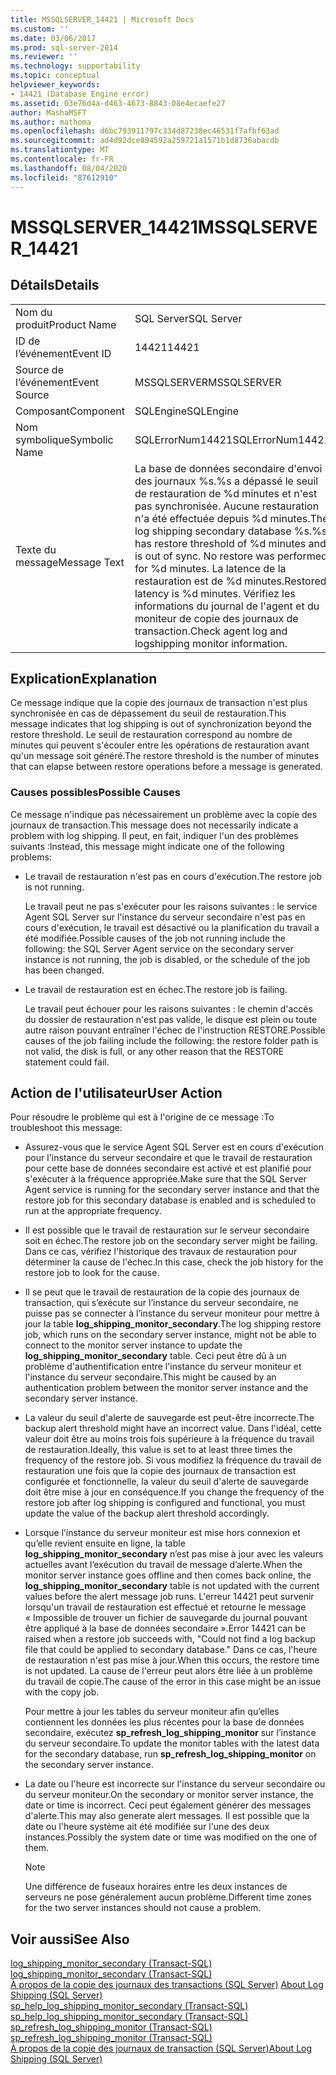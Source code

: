 ```yaml
---
title: MSSQLSERVER_14421 | Microsoft Docs
ms.custom: ''
ms.date: 03/06/2017
ms.prod: sql-server-2014
ms.reviewer: ''
ms.technology: supportability
ms.topic: conceptual
helpviewer_keywords:
- 14421 (Database Engine error)
ms.assetid: 03e76d4a-d463-4673-8843-08e4ecaefe27
author: MashaMSFT
ms.author: mathoma
ms.openlocfilehash: d6bc793911797c334d87238ec46531f7afbf63ad
ms.sourcegitcommit: ad4d92dce894592a259721a1571b1d8736abacdb
ms.translationtype: MT
ms.contentlocale: fr-FR
ms.lasthandoff: 08/04/2020
ms.locfileid: "87612910"
---
```

# <a name="mssqlserver_14421"></a><span data-ttu-id="9b7cd-102">MSSQLSERVER_14421</span><span class="sxs-lookup"><span data-stu-id="9b7cd-102">MSSQLSERVER_14421</span></span>
    
## <a name="details"></a><span data-ttu-id="9b7cd-103">Détails</span><span class="sxs-lookup"><span data-stu-id="9b7cd-103">Details</span></span>  
  
|||  
|-|-|  
|<span data-ttu-id="9b7cd-104">Nom du produit</span><span class="sxs-lookup"><span data-stu-id="9b7cd-104">Product Name</span></span>|<span data-ttu-id="9b7cd-105">SQL Server</span><span class="sxs-lookup"><span data-stu-id="9b7cd-105">SQL Server</span></span>|  
|<span data-ttu-id="9b7cd-106">ID de l’événement</span><span class="sxs-lookup"><span data-stu-id="9b7cd-106">Event ID</span></span>|<span data-ttu-id="9b7cd-107">14421</span><span class="sxs-lookup"><span data-stu-id="9b7cd-107">14421</span></span>|  
|<span data-ttu-id="9b7cd-108">Source de l’événement</span><span class="sxs-lookup"><span data-stu-id="9b7cd-108">Event Source</span></span>|<span data-ttu-id="9b7cd-109">MSSQLSERVER</span><span class="sxs-lookup"><span data-stu-id="9b7cd-109">MSSQLSERVER</span></span>|  
|<span data-ttu-id="9b7cd-110">Composant</span><span class="sxs-lookup"><span data-stu-id="9b7cd-110">Component</span></span>|<span data-ttu-id="9b7cd-111">SQLEngine</span><span class="sxs-lookup"><span data-stu-id="9b7cd-111">SQLEngine</span></span>|  
|<span data-ttu-id="9b7cd-112">Nom symbolique</span><span class="sxs-lookup"><span data-stu-id="9b7cd-112">Symbolic Name</span></span>|<span data-ttu-id="9b7cd-113">SQLErrorNum14421</span><span class="sxs-lookup"><span data-stu-id="9b7cd-113">SQLErrorNum14421</span></span>|  
|<span data-ttu-id="9b7cd-114">Texte du message</span><span class="sxs-lookup"><span data-stu-id="9b7cd-114">Message Text</span></span>|<span data-ttu-id="9b7cd-115">La base de données secondaire d'envoi des journaux %s.%s a dépassé le seuil de restauration de %d minutes et n'est pas synchronisée. Aucune restauration n'a été effectuée depuis %d minutes.</span><span class="sxs-lookup"><span data-stu-id="9b7cd-115">The log shipping secondary database %s.%s has restore threshold of %d minutes and is out of sync. No restore was performed for %d minutes.</span></span> <span data-ttu-id="9b7cd-116">La latence de la restauration est de %d minutes.</span><span class="sxs-lookup"><span data-stu-id="9b7cd-116">Restored latency is %d minutes.</span></span> <span data-ttu-id="9b7cd-117">Vérifiez les informations du journal de l'agent et du moniteur de copie des journaux de transaction.</span><span class="sxs-lookup"><span data-stu-id="9b7cd-117">Check agent log and logshipping monitor information.</span></span>|  
  
## <a name="explanation"></a><span data-ttu-id="9b7cd-118">Explication</span><span class="sxs-lookup"><span data-stu-id="9b7cd-118">Explanation</span></span>  
 <span data-ttu-id="9b7cd-119">Ce message indique que la copie des journaux de transaction n'est plus synchronisée en cas de dépassement du seuil de restauration.</span><span class="sxs-lookup"><span data-stu-id="9b7cd-119">This message indicates that log shipping is out of synchronization beyond the restore threshold.</span></span> <span data-ttu-id="9b7cd-120">Le seuil de restauration correspond au nombre de minutes qui peuvent s'écouler entre les opérations de restauration avant qu'un message soit généré.</span><span class="sxs-lookup"><span data-stu-id="9b7cd-120">The restore threshold is the number of minutes that can elapse between restore operations before a message is generated.</span></span>  
  
### <a name="possible-causes"></a><span data-ttu-id="9b7cd-121">Causes possibles</span><span class="sxs-lookup"><span data-stu-id="9b7cd-121">Possible Causes</span></span>  
 <span data-ttu-id="9b7cd-122">Ce message n'indique pas nécessairement un problème avec la copie des journaux de transaction.</span><span class="sxs-lookup"><span data-stu-id="9b7cd-122">This message does not necessarily indicate a problem with log shipping.</span></span> <span data-ttu-id="9b7cd-123">Il peut, en fait, indiquer l'un des problèmes suivants :</span><span class="sxs-lookup"><span data-stu-id="9b7cd-123">Instead, this message might indicate one of the following problems:</span></span>  
  
-   <span data-ttu-id="9b7cd-124">Le travail de restauration n'est pas en cours d'exécution.</span><span class="sxs-lookup"><span data-stu-id="9b7cd-124">The restore job is not running.</span></span>  
  
     <span data-ttu-id="9b7cd-125">Le travail peut ne pas s'exécuter pour les raisons suivantes : le service Agent SQL Server sur l'instance du serveur secondaire n'est pas en cours d'exécution, le travail est désactivé ou la planification du travail a été modifiée.</span><span class="sxs-lookup"><span data-stu-id="9b7cd-125">Possible causes of the job not running include the following: the SQL Server Agent service on the secondary server instance is not running, the job is disabled, or the schedule of the job has been changed.</span></span>  
  
-   <span data-ttu-id="9b7cd-126">Le travail de restauration est en échec.</span><span class="sxs-lookup"><span data-stu-id="9b7cd-126">The restore job is failing.</span></span>  
  
     <span data-ttu-id="9b7cd-127">Le travail peut échouer pour les raisons suivantes : le chemin d'accès du dossier de restauration n'est pas valide, le disque est plein ou toute autre raison pouvant entraîner l'échec de l'instruction RESTORE.</span><span class="sxs-lookup"><span data-stu-id="9b7cd-127">Possible causes of the job failing include the following: the restore folder path is not valid, the disk is full, or any other reason that the RESTORE statement could fail.</span></span>  
  
## <a name="user-action"></a><span data-ttu-id="9b7cd-128">Action de l'utilisateur</span><span class="sxs-lookup"><span data-stu-id="9b7cd-128">User Action</span></span>  
 <span data-ttu-id="9b7cd-129">Pour résoudre le problème qui est à l'origine de ce message :</span><span class="sxs-lookup"><span data-stu-id="9b7cd-129">To troubleshoot this message:</span></span>  
  
-   <span data-ttu-id="9b7cd-130">Assurez-vous que le service Agent SQL Server est en cours d'exécution pour l'instance du serveur secondaire et que le travail de restauration pour cette base de données secondaire est activé et est planifié pour s'exécuter à la fréquence appropriée.</span><span class="sxs-lookup"><span data-stu-id="9b7cd-130">Make sure that the SQL Server Agent service is running for the secondary server instance and that the restore job for this secondary database is enabled and is scheduled to run at the appropriate frequency.</span></span>  
  
-   <span data-ttu-id="9b7cd-131">Il est possible que le travail de restauration sur le serveur secondaire soit en échec.</span><span class="sxs-lookup"><span data-stu-id="9b7cd-131">The restore job on the secondary server might be failing.</span></span> <span data-ttu-id="9b7cd-132">Dans ce cas, vérifiez l'historique des travaux de restauration pour déterminer la cause de l'échec.</span><span class="sxs-lookup"><span data-stu-id="9b7cd-132">In this case, check the job history for the restore job to look for the cause.</span></span>  
  
-   <span data-ttu-id="9b7cd-133">Il se peut que le travail de restauration de la copie des journaux de transaction, qui s’exécute sur l’instance du serveur secondaire, ne puisse pas se connecter à l’instance du serveur moniteur pour mettre à jour la table **log_shipping_monitor_secondary**.</span><span class="sxs-lookup"><span data-stu-id="9b7cd-133">The log shipping restore job, which runs on the secondary server instance, might not be able to connect to the monitor server instance to update the **log_shipping_monitor_secondary** table.</span></span> <span data-ttu-id="9b7cd-134">Ceci peut être dû à un problème d'authentification entre l'instance du serveur moniteur et l'instance du serveur secondaire.</span><span class="sxs-lookup"><span data-stu-id="9b7cd-134">This might be caused by an authentication problem between the monitor server instance and the secondary server instance.</span></span>  
  
-   <span data-ttu-id="9b7cd-135">La valeur du seuil d'alerte de sauvegarde est peut-être incorrecte.</span><span class="sxs-lookup"><span data-stu-id="9b7cd-135">The backup alert threshold might have an incorrect value.</span></span> <span data-ttu-id="9b7cd-136">Dans l'idéal, cette valeur doit être au moins trois fois supérieure à la fréquence du travail de restauration.</span><span class="sxs-lookup"><span data-stu-id="9b7cd-136">Ideally, this value is set to at least three times the frequency of the restore job.</span></span> <span data-ttu-id="9b7cd-137">Si vous modifiez la fréquence du travail de restauration une fois que la copie des journaux de transaction est configurée et fonctionnelle, la valeur du seuil d'alerte de sauvegarde doit être mise à jour en conséquence.</span><span class="sxs-lookup"><span data-stu-id="9b7cd-137">If you change the frequency of the restore job after log shipping is configured and functional, you must update the value of the backup alert threshold accordingly.</span></span>  
  
-   <span data-ttu-id="9b7cd-138">Lorsque l’instance du serveur moniteur est mise hors connexion et qu’elle revient ensuite en ligne, la table **log_shipping_monitor_secondary** n’est pas mise à jour avec les valeurs actuelles avant l’exécution du travail de message d’alerte.</span><span class="sxs-lookup"><span data-stu-id="9b7cd-138">When the monitor server instance goes offline and then comes back online, the **log_shipping_monitor_secondary** table is not updated with the current values before the alert message job runs.</span></span> <span data-ttu-id="9b7cd-139">L'erreur 14421 peut survenir lorsqu'un travail de restauration est effectué et retourne le message « Impossible de trouver un fichier de sauvegarde du journal pouvant être appliqué à la base de données secondaire ».</span><span class="sxs-lookup"><span data-stu-id="9b7cd-139">Error 14421 can be raised when a restore job succeeds with, "Could not find a log backup file that could be applied to secondary database."</span></span> <span data-ttu-id="9b7cd-140">Dans ce cas, l'heure de restauration n'est pas mise à jour.</span><span class="sxs-lookup"><span data-stu-id="9b7cd-140">When this occurs, the restore time is not updated.</span></span> <span data-ttu-id="9b7cd-141">La cause de l'erreur peut alors être liée à un problème du travail de copie.</span><span class="sxs-lookup"><span data-stu-id="9b7cd-141">The cause of the error in this case might be an issue with the copy job.</span></span>  
  
     <span data-ttu-id="9b7cd-142">Pour mettre à jour les tables du serveur moniteur afin qu’elles contiennent les données les plus récentes pour la base de données secondaire, exécutez **sp_refresh_log_shipping_monitor** sur l’instance du serveur secondaire.</span><span class="sxs-lookup"><span data-stu-id="9b7cd-142">To update the monitor tables with the latest data for the secondary database, run **sp_refresh_log_shipping_monitor** on the secondary server instance.</span></span>  
  
-   <span data-ttu-id="9b7cd-143">La date ou l'heure est incorrecte sur l'instance du serveur secondaire ou du serveur moniteur.</span><span class="sxs-lookup"><span data-stu-id="9b7cd-143">On the secondary or monitor server instance, the date or time is incorrect.</span></span> <span data-ttu-id="9b7cd-144">Ceci peut également générer des messages d'alerte.</span><span class="sxs-lookup"><span data-stu-id="9b7cd-144">This may also generate alert messages.</span></span> <span data-ttu-id="9b7cd-145">Il est possible que la date ou l'heure système ait été modifiée sur l'une des deux instances.</span><span class="sxs-lookup"><span data-stu-id="9b7cd-145">Possibly the system date or time was modified on the one of them.</span></span>  
  
    > [!NOTE]  
    >  <span data-ttu-id="9b7cd-146">Une différence de fuseaux horaires entre les deux instances de serveurs ne pose généralement aucun problème.</span><span class="sxs-lookup"><span data-stu-id="9b7cd-146">Different time zones for the two server instances should not cause a problem.</span></span>  
  
## <a name="see-also"></a><span data-ttu-id="9b7cd-147">Voir aussi</span><span class="sxs-lookup"><span data-stu-id="9b7cd-147">See Also</span></span>  
 <span data-ttu-id="9b7cd-148">[log_shipping_monitor_secondary &#40;Transact-SQL&#41;](/sql/relational-databases/system-tables/log-shipping-monitor-secondary-transact-sql) </span><span class="sxs-lookup"><span data-stu-id="9b7cd-148">[log_shipping_monitor_secondary &#40;Transact-SQL&#41;](/sql/relational-databases/system-tables/log-shipping-monitor-secondary-transact-sql) </span></span>  
 <span data-ttu-id="9b7cd-149">[À propos de la copie des journaux des transactions &#40;SQL Server&#41;](../../database-engine/log-shipping/about-log-shipping-sql-server.md) </span><span class="sxs-lookup"><span data-stu-id="9b7cd-149">[About Log Shipping &#40;SQL Server&#41;](../../database-engine/log-shipping/about-log-shipping-sql-server.md) </span></span>  
 <span data-ttu-id="9b7cd-150">[sp_help_log_shipping_monitor_secondary &#40;Transact-SQL&#41;](/sql/relational-databases/system-stored-procedures/sp-help-log-shipping-monitor-secondary-transact-sql) </span><span class="sxs-lookup"><span data-stu-id="9b7cd-150">[sp_help_log_shipping_monitor_secondary &#40;Transact-SQL&#41;](/sql/relational-databases/system-stored-procedures/sp-help-log-shipping-monitor-secondary-transact-sql) </span></span>  
 <span data-ttu-id="9b7cd-151">[sp_refresh_log_shipping_monitor &#40;Transact-SQL&#41;](/sql/relational-databases/system-stored-procedures/sp-refresh-log-shipping-monitor-transact-sql) </span><span class="sxs-lookup"><span data-stu-id="9b7cd-151">[sp_refresh_log_shipping_monitor &#40;Transact-SQL&#41;](/sql/relational-databases/system-stored-procedures/sp-refresh-log-shipping-monitor-transact-sql) </span></span>  
 [<span data-ttu-id="9b7cd-152">À propos de la copie des journaux de transaction &#40;SQL Server&#41;</span><span class="sxs-lookup"><span data-stu-id="9b7cd-152">About Log Shipping &#40;SQL Server&#41;</span></span>](../../database-engine/log-shipping/about-log-shipping-sql-server.md)  
  
  
